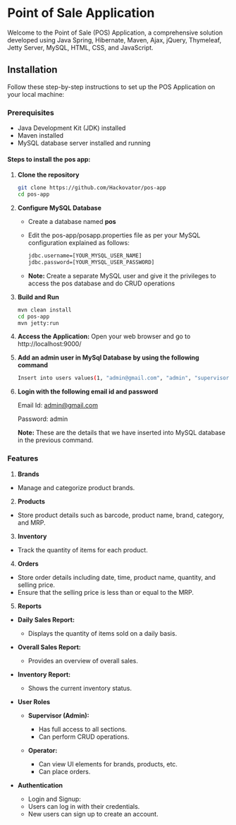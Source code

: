 # Point of Sale Application
Welcome to the Point of Sale (POS) Application, a comprehensive solution developed using Java Spring, Hibernate, Maven, Ajax, jQuery, Thymeleaf, Jetty Server, MySQL, HTML, CSS, and JavaScript.

## Installation
Follow these step-by-step instructions to set up the POS Application on your local machine:

### Prerequisites
- Java Development Kit (JDK) installed
- Maven installed
- MySQL database server installed and running

#### Steps to install the pos app:

1. **Clone the repository**
    ```bash
   git clone https://github.com/Hackovator/pos-app
   cd pos-app

2. **Configure MySQL Database**

   - Create a database named **pos**
   
   - Edit the pos-app/posapp.properties file as per your MySQL configuration explained as follows:
     ```bash
     jdbc.username=[YOUR_MYSQL_USER_NAME]
     jdbc.password=[YOUR_MYSQL_USER_PASSWORD]
   - **Note:** Create a separate MySQL user and give it the privileges to access the pos database and do CRUD operations
   

4. **Build and Run**
    ```bash
    mvn clean install
    cd pos-app
    mvn jetty:run

5. **Access the Application:**
    Open your web browser and go to http://localhost:9000/

6. **Add an admin user in MySql Database by using the following command**
   ```bash
   Insert into users values(1, "admin@gmail.com", "admin", "supervisor");

7. **Login with the following email id and password**

   Email Id: admin@gmail.com

   Password: admin

   **Note:** These are the details that we have inserted into MySQL database in the previous command.


### Features

1. **Brands**
- Manage and categorize product brands.

2. **Products**
- Store product details such as barcode, product name, brand, category, and MRP.

3. **Inventory**
- Track the quantity of items for each product.

4. **Orders**
- Store order details including date, time, product name, quantity, and selling price.
- Ensure that the selling price is less than or equal to the MRP.

5. **Reports**

- **Daily Sales Report:**
  - Displays the quantity of items sold on a daily basis.

- **Overall Sales Report:**
  - Provides an overview of overall sales.

- **Inventory Report:**
  - Shows the current inventory status.

- **User Roles**
  - **Supervisor (Admin):**
    - Has full access to all sections.
    - Can perform CRUD operations.

  - **Operator:**
    - Can view UI elements for brands, products, etc.
    - Can place orders.

- **Authentication**
  - Login and Signup:
  - Users can log in with their credentials.
  - New users can sign up to create an account.




